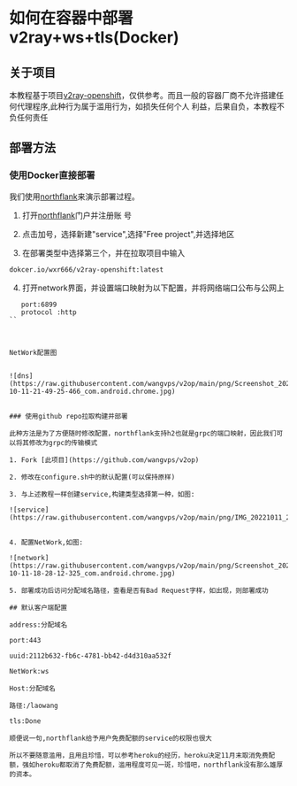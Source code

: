 # 如何在容器中部署v2ray+ws+tls(Docker)

## 关于项目

本教程基于项目[v2ray-openshift](https://github.com/bclswl0827/v2ray-openshift)，仅供参考。而且一般的容器厂商不允许搭建任何代理程序,此种行为属于滥用行为，如损失任何个人 利益，后果自负，本教程不负任何责任

## 部署方法

### 使用Docker直接部署

我们使用[northflank](https://northflank.com)来演示部署过程。

1. 打开[northflank](https://northflank.com)门户并注册账 号

2. 点击加号，选择新建"service",选择"Free project",并选择地区

3. 在部署类型中选择第三个，并在拉取项目中输入

```vb
dokcer.io/wxr666/v2ray-openshift:latest
```
4. 打开network界面，并设置端口映射为以下配置，并将网络端口公布与公网上

```shell
   port:6899
   protocol :http
``



NetWork配置图


![dns](https://raw.githubusercontent.com/wangvps/v2op/main/png/Screenshot_2022-10-11-21-49-25-466_com.android.chrome.jpg)


### 使用github repo拉取构建并部署

此种方法是为了方便随时修改配置，northflank支持h2也就是grpc的端口映射，因此我们可以将其修改为grpc的传输模式

1. Fork [此项目](https://github.com/wangvps/v2op)

2. 修改在configure.sh中的默认配置(可以保持原样)

3. 与上述教程一样创建service,构建类型选择第一种，如图:

![service](https://raw.githubusercontent.com/wangvps/v2op/main/png/IMG_20221011_221546.jpg)


4. 配置NetWork,如图:

![network](https://raw.githubusercontent.com/wangvps/v2op/main/png/Screenshot_2022-10-11-18-28-12-325_com.android.chrome.jpg)

5. 部署成功后访问分配域名路径，查看是否有Bad Request字样，如出现，则部署成功

## 默认客户端配置

address:分配域名

port:443

uuid:2112b632-fb6c-4781-bb42-d4d310aa532f

NetWork:ws

Host:分配域名

路径:/laowang

tls:Done

顺便说一句,northflank给予用户免费配额的service的权限也很大

所以不要随意滥用，且用且珍惜，可以参考heroku的经历，heroku决定11月末取消免费配额，强如heroku都取消了免费配额，滥用程度可见一斑，珍惜吧，northflank没有那么雄厚的资本。





